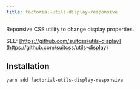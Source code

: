 ```yaml
---
title: factorial-utils-display-responsive
---
```


Reponsive CSS utility to change display properties. 

SEE: [https://github.com/suitcss/utils-display](https://github.com/suitcss/utils-display)

## Installation

    yarn add factorial-utils-display-responsive

